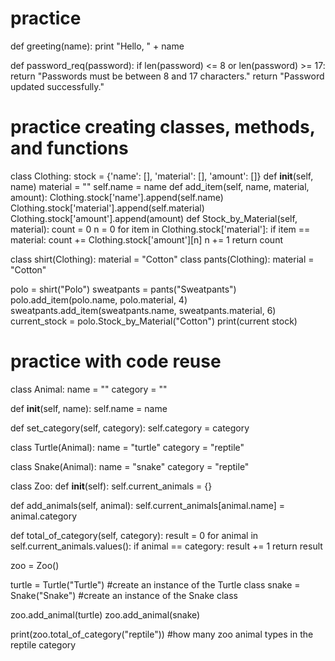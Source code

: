 # practice
def greeting(name):
  print "Hello, " + name
  
def password_req(password):
  if len(password) <= 8 or len(password) >= 17:
    return "Passwords must be between 8 and 17 characters."
  return "Password updated successfully."

# practice creating classes, methods, and functions
class Clothing:
  stock = {'name': [], 'material': [], 'amount': []}
  def __init__(self, name)
    material = ""
    self.name = name
  def add_item(self, name, material, amount):
    Clothing.stock['name'].append(self.name)
    Clothing.stock['material'].append(self.material)
    Clothing.stock['amount'].append(amount)
  def Stock_by_Material(self, material):
    count = 0
    n = 0
    for item in Clothing.stock['material']:
      if item == material:
        count += Clothing.stock['amount'][n]
        n += 1
    return count
    
class shirt(Clothing):
  material = "Cotton"
class pants(Clothing):
  material = "Cotton"
  
polo = shirt("Polo")
sweatpants = pants("Sweatpants")
polo.add_item(polo.name, polo.material, 4)
sweatpants.add_item(sweatpants.name, sweatpants.material, 6)
current_stock = polo.Stock_by_Material("Cotton")
print(current stock)

# practice with code reuse
class Animal:
  name = ""
  category = ""
  
  def __init__(self, name):
    self.name = name
  
  def set_category(self, category):
    self.category = category

class Turtle(Animal):
  name = "turtle"
  category = "reptile"
  
class Snake(Animal):
  name = "snake"
  category = "reptile"
 
class Zoo:
  def __init__(self):
    self.current_animals = {}
  
  def add_animals(self, animal):
    self.current_animals[animal.name] = animal.category
  
  def total_of_category(self, category):
    result = 0
    for animal in self.current_animals.values():
      if animal == category:
        result += 1
    return result

zoo = Zoo()

turtle = Turtle("Turtle") #create an instance of the Turtle class
snake = Snake("Snake") #create an instance of the Snake class

zoo.add_animal(turtle)
zoo.add_animal(snake)

print(zoo.total_of_category("reptile")) #how many zoo animal types in the reptile category
